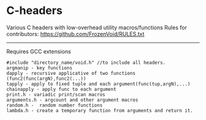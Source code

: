 # C-headers
Various C headers with low-overhead utility macros/functions
Rules for contributors: https://github.com/FrozenVoid/RULES.txt

------------
Requires GCC extensions
```
#include "directory_name/void.h" //to include all headers.
argmanip - key functions 
dapply - recursive applicative of two functions (func2(func(argN),func2(...))
tapply - apply to fixed tuple and each argument(func(tup,argN),...)
chainapply - apply func to each argument
print.h - variadic print/scan macros
arguments.h - argcount and other argument macros
random.h -  random number functions
lambda.h - create a temporary function from arguments and return it.
```
